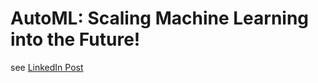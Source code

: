 # AutoML: Scaling Machine Learning into the Future!

see [LinkedIn Post](https://www.linkedin.com/posts/simon-hoppermann_machinelearning-automl-ml-activity-7116029202629304320-0eUO)

